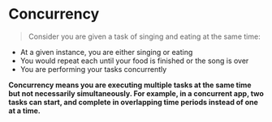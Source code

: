 # Concurrency

> Consider you are given a task of singing and eating at the same time:
- At a given instance, you are either singing or eating
- You would repeat each until your food is finished or the song is over
- You are performing your tasks concurrently

**Concurrency means you are executing multiple tasks at the same time but not necessarily simultaneously. For example, in a concurrent app, two tasks can start, and complete in overlapping time periods instead of one at a time.**

